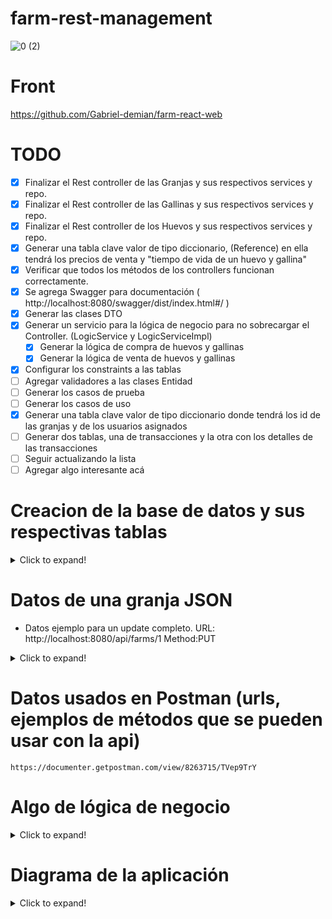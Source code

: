 # farm-rest-management
 
![0 (2)](https://user-images.githubusercontent.com/57782295/99152996-47f96f80-2684-11eb-9b39-844c60a01033.jpg)

# Front

https://github.com/Gabriel-demian/farm-react-web 

# TODO
- [x] Finalizar el Rest controller de las Granjas y sus respectivos services y repo. 
- [x] Finalizar el Rest controller de las Gallinas y sus respectivos services y repo.
- [x] Finalizar el Rest controller de los Huevos y sus respectivos services y repo.
- [x] Generar una tabla clave valor de tipo diccionario, (Reference) en ella tendrá los precios de venta y "tiempo de vida de un huevo y gallina"
- [x] Verificar que todos los métodos de los controllers funcionan correctamente. 
- [x] Se agrega Swagger para documentación ( http://localhost:8080/swagger/dist/index.html#/ )
- [x] Generar las clases DTO
- [x] Generar un servicio para la lógica de negocio para no sobrecargar el Controller. (LogicService y LogicServiceImpl)
     - [x] Generar la lógica de compra de huevos y gallinas
     - [x] Generar la lógica de venta de huevos y gallinas
- [x] Configurar los constraints a las tablas
- [ ] Agregar validadores a las clases Entidad
- [ ] Generar los casos de prueba
- [ ] Generar los casos de uso
- [x] Generar una tabla clave valor de tipo diccionario donde tendrá los id de las granjas y de los usuarios asignados
- [ ] Generar dos tablas, una de transacciones y la otra con los detalles de las transacciones
- [ ] Seguir actualizando la lista
- [ ] Agregar algo interesante acá

# Creacion de la base de datos y sus respectivas tablas
<details>
  <summary>Click to expand!</summary>
 
 ```
   CREATE SCHEMA `farm-management` ;

   SET GLOBAL time_zone = '-3:00';

   CREATE TABLE `farm-management`.`farm` (
     `farm_id` INT NOT NULL AUTO_INCREMENT,
     `farm_name` VARCHAR(45) NOT NULL,
     `chicken_bought` INT NULL,
     `chicken_sold` INT NULL,
     `egg_bought` INT NULL,
     `egg_sold` INT NULL,
     `income` DOUBLE NULL,
     `expenses` DOUBLE NULL,
     PRIMARY KEY (`farm_id`),
     UNIQUE INDEX `farm_id_UNIQUE` (`farm_id` ASC) VISIBLE,
     UNIQUE INDEX `farm_name_UNIQUE` (`farm_name` ASC) VISIBLE);

   CREATE TABLE `farm-management`.`chicken` (
     `chicken_id` INT NOT NULL AUTO_INCREMENT,
     `farm_id` INT NOT NULL,
     `birth_date` DATE NULL,
     `expiration_date` DATE NULL,
     PRIMARY KEY (`chicken_id`));

   CREATE TABLE `farm-management`.`egg` (
     `egg_id` INT NOT NULL AUTO_INCREMENT,
     `farm_id` INT NOT NULL,
     `birth_date` DATE NULL,
     `expiration_date` DATE NULL,
     PRIMARY KEY (`egg_id`));

   CREATE TABLE `farm-management`.`reference` (
     `key` VARCHAR(45) NOT NULL,
     `value` VARCHAR(45) NULL);
     
     ---------------------------------------------------------
   ALTER TABLE `farm-management`.`egg` 
     ADD INDEX `farm_id_idx` (`farm_id` ASC) VISIBLE;
     ;
     ALTER TABLE `farm-management`.`egg` 
     ADD CONSTRAINT `farm_id`
       FOREIGN KEY (`farm_id`)
       REFERENCES `farm-management`.`farm` (`farm_id`)
       ON DELETE CASCADE
       ON UPDATE NO ACTION;
     
     
     
   ALTER TABLE `farm-management`.`chicken` 
     ADD INDEX `farm_id_idx` (`farm_id` ASC) VISIBLE;
     ;
     ALTER TABLE `farm-management`.`chicken` 
     ADD CONSTRAINT `farm_id`
       FOREIGN KEY (`farm_id`)
       REFERENCES `farm-management`.`farm` (`farm_id`)
       ON DELETE CASCADE
       ON UPDATE NO ACTION;

     
  ```
     
</details>

# Datos de una granja JSON

- Datos ejemplo para un update completo. URL: http://localhost:8080/api/farms/1 Method:PUT
<details>
  <summary>Click to expand!</summary>

```
{
  "id": 1,
  "farmName": "Test  Farm!",
  "chickenBought": 80,
  "chickenSold": 10,
  "eggBought": 0,
  "eggSold": 24,
  "income": 350,
  "expenses": 100,
  "eggs": [
    {
      "id": 1,
      "farm": null,
      "birthDate": "2020-11-30T00:00:00",
      "expirationDate": "2020-11-30T00:00:00"
    },
    {
      "id": 3,
      "farm": null,
      "birthDate": "2020-11-29T00:00:00",
      "expirationDate": "2020-12-29T00:00:00"
    },
    {
      "id": 6,
      "farm": null,
      "birthDate": "2020-11-30T00:00:00",
      "expirationDate": "2020-12-30T00:00:00"
    },
    {
      "id": 9,
      "farm": null,
      "birthDate": "2020-11-22T00:00:00",
      "expirationDate": "2020-11-22T00:00:00"
    }
  ],
  "chickens": [
    {
      "id": 1,
      "farm": null,
      "birthDate": "2020-11-22T00:00:00",
      "expirationDate": "2021-11-22T00:00:00"
    },
    {
      "id": 2,
      "farm": null,
      "birthDate": "2020-11-22T00:00:00",
      "expirationDate": "2020-11-22T00:00:00"
    },
    {
      "id": 3,
      "farm": null,
      "birthDate": "2020-11-22T00:00:00",
      "expirationDate": "2020-11-22T00:00:00"
    }
  ]
}
```

</details>

# Datos usados en Postman (urls, ejemplos de métodos que se pueden usar con la api)

```
https://documenter.getpostman.com/view/8263715/TVep9TrY
```

# Algo de lógica de negocio
<details>
  <summary>Click to expand!</summary>
 
```
 # Logica Compra/venta
 Ej: Gallinas
 La granja puede vender una gallina, la cual se debe seleccionar de una lista de gallinas disponibles. 
 Se deberá incremetar el valor de "incomes" en la granja y borrar de la tabla de gallinas los ID 
 de gallinas seleccionadas. 
 En caso de comprar se agregará el valor de compra a "expenses" y agregar las X gallinas con sus respectivos IDs
```
 
```
# Lógica Crecimiento
La gallina una vez pasados X días se considerará como fallecida y se eliminará de la tabla de gallinas. 
Se agregará el valor de venta de cada gallina a "expenses" para impactar el dinero perdido por la "no venta"

Los huevos una vez transcurridos los 21 días sin ser vendidos se deberá agregar a la tabla de gallinas 
y eliminar el ID del respectivo huevo.
```

```
# Usuarios
 Cada granja tendrá asignado un máximo de 2 usuarios. al realizar una transacción (compra o venta) desde la granja 
 el usuario que la realizó deberá quedar registrado en la tabla de Transaccion_details.

 Se tendrá la tabla farmUsers donde quedará registrado que farmId tiene asignado cada usuario.
 Los usuarios serán validados y almacenados en firebase.
 (falta crear definir la validación del backend contra firebase)
```
 
</details>

# Diagrama de la aplicación
<details>
 <summary>Click to expand!</summary>
 
![lógica](https://user-images.githubusercontent.com/57782295/99194573-f83ba680-275e-11eb-9434-7d65ec95d652.jpg)

![tenor](https://user-images.githubusercontent.com/57782295/99194585-0c7fa380-275f-11eb-8d6e-6d40d37d7bb6.gif)

 </details>
